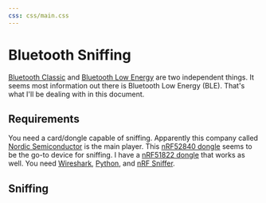 ```yaml
---
css: css/main.css
---
```


# Bluetooth Sniffing

[Bluetooth Classic][bc] and [Bluetooth Low Energy][ble] are two independent
things. It seems most information out there is Bluetooth Low Energy (BLE).
That's what I'll be dealing with in this document.


## Requirements

You need a card/dongle capable of sniffing. Apparently this company called
[Nordic Semiconductor][nordicsemi] is the main player. This [nRF52840
dongle][nRF52840] seems to be the go-to device for sniffing. I have a [nRF51822
dongle][nRF51822] that works as well. You need [Wireshark][wireshark],
[Python][python], and [nRF Sniffer][sniffer].

## Sniffing

[bc]: https://en.wikipedia.org/wiki/Bluetooth
[ble]: https://en.wikipedia.org/wiki/Bluetooth_Low_Energy
[nRF51822]: https://www.adafruit.com/product/2267
[nRF52840]: https://www.nordicsemi.com/Products/Development-hardware/nRF52840-Dongle
[nordicsemi]: https://www.nordicsemi.com
[python]: https://www.python.org/
[sniffer]: https://infocenter.nordicsemi.com/index.jsp?topic=%2Fug_sniffer_ble%2FUG%2Fsniffer_ble%2Fintro.html
[wireshark]: https://www.wireshark.org/

<!--metadata:
author: Chris Magyar <c.magyar.ec@gmail.com>
description: Bluetooth Low Energy sniffing basic instructions.
keywords: bluetooth, BLE, sniffing, wireshark, nrf sniffer
css: css/main.css
-->
